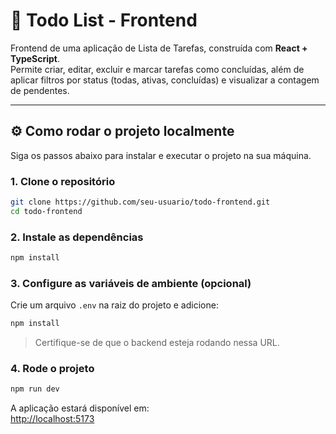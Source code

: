 # 📝 Todo List - Frontend

Frontend de uma aplicação de Lista de Tarefas, construída com **React + TypeScript**.  
Permite criar, editar, excluir e marcar tarefas como concluídas, além de aplicar filtros por status (todas, ativas, concluídas) e visualizar a contagem de pendentes.

---

## ⚙️ Como rodar o projeto localmente

Siga os passos abaixo para instalar e executar o projeto na sua máquina.

### 1. Clone o repositório

```bash
git clone https://github.com/seu-usuario/todo-frontend.git
cd todo-frontend
```

### 2. Instale as dependências

```bash
npm install
```

### 3. Configure as variáveis de ambiente (opcional)

Crie um arquivo `.env` na raiz do projeto e adicione:

```bash
npm install
```

> Certifique-se de que o backend esteja rodando nessa URL.

### 4. Rode o projeto

```bash
npm run dev
```

A aplicação estará disponível em:  
[http://localhost:5173](http://localhost:5173)
